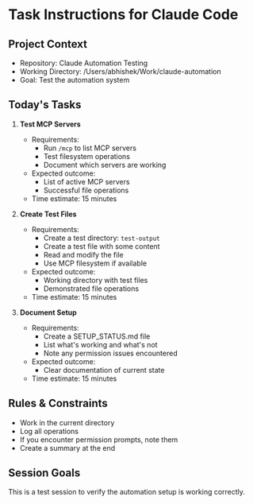 # Task Instructions for Claude Code

## Project Context
- Repository: Claude Automation Testing
- Working Directory: /Users/abhishek/Work/claude-automation
- Goal: Test the automation system

## Today's Tasks

1. **Test MCP Servers**
   - Requirements: 
     - Run `/mcp` to list MCP servers
     - Test filesystem operations
     - Document which servers are working
   - Expected outcome: 
     - List of active MCP servers
     - Successful file operations
   - Time estimate: 15 minutes

2. **Create Test Files**
   - Requirements:
     - Create a test directory: `test-output`
     - Create a test file with some content
     - Read and modify the file
     - Use MCP filesystem if available
   - Expected outcome:
     - Working directory with test files
     - Demonstrated file operations
   - Time estimate: 15 minutes

3. **Document Setup**
   - Requirements:
     - Create a SETUP_STATUS.md file
     - List what's working and what's not
     - Note any permission issues encountered
   - Expected outcome:
     - Clear documentation of current state
   - Time estimate: 15 minutes

## Rules & Constraints
- Work in the current directory
- Log all operations
- If you encounter permission prompts, note them
- Create a summary at the end

## Session Goals
This is a test session to verify the automation setup is working correctly.
